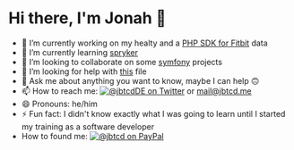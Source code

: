 # Hi there, I'm Jonah 👋

- 🔭 I’m currently working on my healty and a [PHP SDK for Fitbit](https://github.com/jbtcd/fitbit-sdk-php) data
- 🌱 I’m currently learning [spryker](https://github.com/spryker)
- 👯 I’m looking to collaborate on some [symfony](https://github.com/symfony) projects
- 🤔 I’m looking for help with [this](https://github.com/jbtcd/jbtcd/blob/master/README.md) file
- 💬 Ask me about anything you want to know, maybe I can help 🙃
- 📫 How to reach me: [![@jbtcdDE on Twitter](http://img.shields.io/badge/twitter-%40jbtcdDE-blue.svg?style=flat)](https://twitter.com/jbtcdDE) or [mail@jbtcd.me](mailto:mail@jbtcd.me)
- 😄 Pronouns: he/him
- ⚡ Fun fact: I didn't know exactly what I was going to learn until I started my training as a software developer
- How to found me: [![@jbtcd on PayPal](https://www.paypalobjects.com/webstatic/de_DE/i/de-pp-logo-100px.png)](https://paypal.me/jbtcd)
